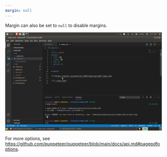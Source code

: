 ```yaml
---
margin: null
---
```


Margin can also be set to `null` to disable margins.

![](test.png)

For more options, see <https://github.com/puppeteer/puppeteer/blob/main/docs/api.md#pagepdfoptions>.
